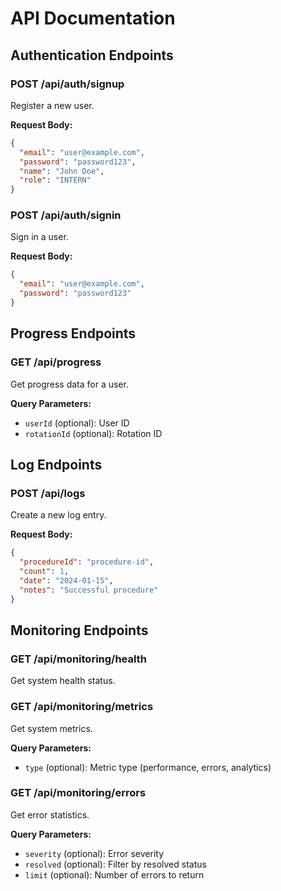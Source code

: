 # API Documentation

## Authentication Endpoints

### POST /api/auth/signup
Register a new user.

**Request Body:**
```json
{
  "email": "user@example.com",
  "password": "password123",
  "name": "John Doe",
  "role": "INTERN"
}
```

### POST /api/auth/signin
Sign in a user.

**Request Body:**
```json
{
  "email": "user@example.com",
  "password": "password123"
}
```

## Progress Endpoints

### GET /api/progress
Get progress data for a user.

**Query Parameters:**
- `userId` (optional): User ID
- `rotationId` (optional): Rotation ID

## Log Endpoints

### POST /api/logs
Create a new log entry.

**Request Body:**
```json
{
  "procedureId": "procedure-id",
  "count": 1,
  "date": "2024-01-15",
  "notes": "Successful procedure"
}
```

## Monitoring Endpoints

### GET /api/monitoring/health
Get system health status.

### GET /api/monitoring/metrics
Get system metrics.

**Query Parameters:**
- `type` (optional): Metric type (performance, errors, analytics)

### GET /api/monitoring/errors
Get error statistics.

**Query Parameters:**
- `severity` (optional): Error severity
- `resolved` (optional): Filter by resolved status
- `limit` (optional): Number of errors to return
